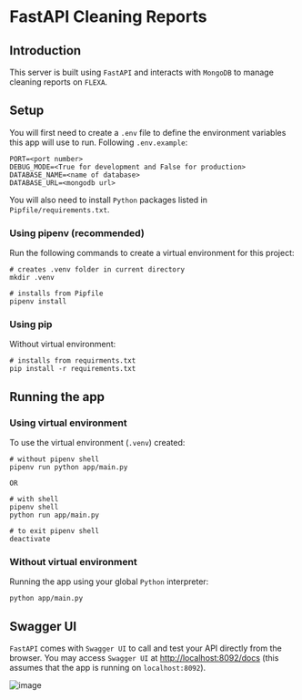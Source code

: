 # FastAPI Cleaning Reports
## Introduction

This server is built using `FastAPI` and interacts with `MongoDB` to manage cleaning reports on `FLEXA`.

## Setup

You will first need to create a `.env` file to define the environment variables this app will use to run. Following `.env.example`:

```
PORT=<port number>
DEBUG_MODE=<True for development and False for production>
DATABASE_NAME=<name of database>
DATABASE_URL=<mongodb url>
```

You will also need to install `Python` packages listed in `Pipfile/requirements.txt`. 

### Using pipenv (recommended)

Run the following commands to create a virtual environment for this project:

```
# creates .venv folder in current directory
mkdir .venv

# installs from Pipfile
pipenv install 
```

### Using pip

Without virtual environment:

```
# installs from requirments.txt
pip install -r requirements.txt
```

## Running the app

### Using virtual environment

To use the virtual environment (`.venv`) created:

```
# without pipenv shell
pipenv run python app/main.py

OR

# with shell
pipenv shell
python run app/main.py

# to exit pipenv shell
deactivate
```

### Without virtual environment

Running the app using your global `Python` interpreter:

```
python app/main.py
```

## Swagger UI

`FastAPI` comes with `Swagger UI` to call and test your API directly from the browser. You may access  `Swagger UI` at [http://localhost:8092/docs](http://localhost:8092/docs) (this assumes that the app is running on `localhost:8092`).

![image](https://user-images.githubusercontent.com/88697228/220016403-58409aea-9b1f-42d6-8f3b-e4987c6c4768.png)

